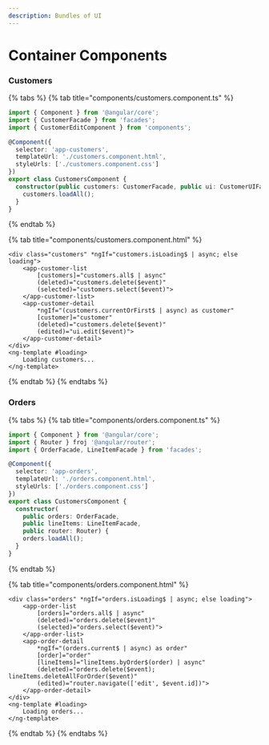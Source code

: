 ```yaml
---
description: Bundles of UI
---
```


# Container Components

### Customers

{% tabs %}
{% tab title="components/customers.component.ts" %}
```typescript
import { Component } from '@angular/core';
import { CustomerFacade } from 'facades';
import { CustomerEditComponent } from 'components';

@Component({
  selector: 'app-customers',
  templateUrl: './customers.component.html',
  styleUrls: ['./customers.component.css']
})
export class CustomersComponent {
  constructor(public customers: CustomerFacade, public ui: CustomerUIFacade) {
    customers.loadAll();
  }
}
```
{% endtab %}

{% tab title="components/customers.component.html" %}
```markup
<div class="customers" *ngIf="customers.isLoading$ | async; else loading">
    <app-customer-list 
        [customers]="customers.all$ | async" 
        (deleted)="customers.delete($event)"
        (selected)="customers.select($event)">
    </app-customer-list>
    <app-customer-detail 
        *ngIf="(customers.currentOrFirst$ | async) as customer"
        [customer]="customer"
        (deleted)="customers.delete($event)"
        (edited)="ui.edit($event)">
    </app-customer-detail>
</div>
<ng-template #loading>
    Loading customers...
</ng-template>
```
{% endtab %}
{% endtabs %}

### Orders

{% tabs %}
{% tab title="components/orders.component.ts" %}
```typescript
import { Component } from '@angular/core';
import { Router } froj '@angular/router';
import { OrderFacade, LineItemFacade } from 'facades';

@Component({
  selector: 'app-orders',
  templateUrl: './orders.component.html',
  styleUrls: ['./orders.component.css']
})
export class CustomersComponent {
  constructor(
    public orders: OrderFacade, 
    public lineItems: LineItemFacade,
    public router: Router) {
    orders.loadAll();
  }
}
```
{% endtab %}

{% tab title="components/orders.component.html" %}
```markup
<div class="orders" *ngIf="orders.isLoading$ | async; else loading">
    <app-order-list 
        [orders]="orders.all$ | async" 
        (deleted)="orders.delete($event)"
        (selected)="orders.select($event)">
    </app-order-list>
    <app-order-detail 
        *ngIf="(orders.current$ | async) as order"
        [order]="order"
        [lineItems]="lineItems.byOrder$(order) | async"
        (deleted)="orders.delete($event); lineItems.deleteAllForOrder($event)"
        (edited)="router.navigate(['edit', $event.id])">
    </app-order-detail>
</div>
<ng-template #loading>
    Loading orders...
</ng-template>
```
{% endtab %}
{% endtabs %}

